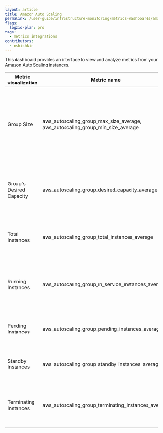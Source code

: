 ```yaml
---
layout: article
title: Amazon Auto Scaling
permalink: /user-guide/infrastructure-monitoring/metrics-dashboards/amazon-auto-scaling.html 
flags:
  logzio-plan: pro
tags:
  - metrics integrations
contributors:
  - nshishkin
---
```


This dashboard provides an interface to view and analyze metrics from your Amazon Auto Scaling instances.

| Metric visualization     | Metric name                                                                              | Description                                                                                             |
| ------------------------ | ---------------------------------------------------------------------------------------- | ------------------------------------------------------------------------------------------------------- |
| Group Size               | aws\_autoscaling\_group\_max\_size\_average, aws\_autoscaling\_group\_min\_size\_average | The minimum size of the Auto Scaling group versus the maximum size of the Auto Scaling group. |
| Group's Desired Capacity | aws\_autoscaling\_group\_desired\_capacity\_average                                      | The number of instances that the Auto Scaling group attempts to maintain.                               |
| Total Instances          | aws\_autoscaling\_group\_total\_instances\_average                                       | The total number of instances in the Auto Scaling group.                                                |
| Running Instances        | aws\_autoscaling\_group\_in\_service\_instances\_average                                 | The number of instances that are running as part of the Auto Scaling group.                       |
| Pending Instances        | aws\_autoscaling\_group\_pending\_instances\_average                                     | The number of instances that are pending.                                                               |
| Standby Instances        | aws\_autoscaling\_group\_standby\_instances\_average                                     | The number of instances that are in a Standby state.                                                    |
| Terminating Instances    | aws\_autoscaling\_group\_terminating\_instances\_average                                 | The number of instances that are in the process of terminating.                                         |
